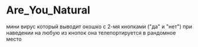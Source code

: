 # Are_You_Natural
мини вирус который выводит окошко с 2-мя кнопками ("да" и "нет") при наведении на любую из кнопок она телепортируется в рандомное место
